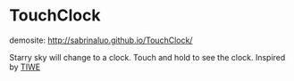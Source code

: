 TouchClock
==========
demosite:
http://sabrinaluo.github.io/TouchClock/

Starry sky will change to a clock.
Touch and hold to  see the clock.
Inspired by [TIWE](http://www.wired.com/2007/11/tiwe-concept-wa/)

